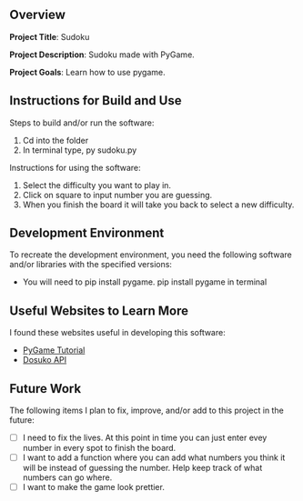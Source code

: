 ## Overview

**Project Title**: Sudoku

**Project Description**: Sudoku made with PyGame.

**Project Goals**: Learn how to use pygame.

## Instructions for Build and Use

Steps to build and/or run the software:

1. Cd into the folder
2. In terminal type, py sudoku.py

Instructions for using the software:

1. Select the difficulty you want to play in.
2. Click on square to input number you are guessing.
3. When you finish the board it will take you back to select a new difficulty.

## Development Environment 

To recreate the development environment, you need the following software and/or libraries with the specified versions:

* You will need to pip install pygame. pip install pygame in terminal


## Useful Websites to Learn More

I found these websites useful in developing this software:

* [PyGame Tutorial](https://www.youtube.com/watch?v=AY9MnQ4x3zk&t=306s)
* [Dosuko API](https://sudoku-api.vercel.app/)

## Future Work

The following items I plan to fix, improve, and/or add to this project in the future:

* [ ] I need to fix the lives. At this point in time you can just enter evey number in every spot to finish the board.
* [ ] I want to add a function where you can add what numbers you think it will be instead of guessing the number. Help keep track of what numbers can go where.
* [ ] I want to make the game look prettier.
